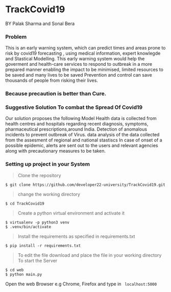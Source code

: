 # TrackCovid19
BY Palak Sharma and Sonal Bera
### Problem
This is an early warning system, which can predict times and areas  prone to risk by covid19 forecasting , using medical information, expert knowlegde and Stastical Modelling. This early warning system would help the goverment and health-care services to respond to outbreak in a more prepared manner enabling the impact to be minimised, limited resources to be saved and many lives to be saved
Prevention and control can save thousands of people from risking their lives.
### Because precaution is better than Cure.

### Suggestive Solution To combat the Spread Of Covid19
Our solution proposes the following Model 
Health data is collected from health centres and hospitals regarding recent diagnosis, symptoms, pharmaceutical prescriptions,around India.
Detection of anomalous incidents to prevent outbreak of Virus. data analysis of the data collected from the assesment of regional and national stastiscs 
In case of onset of a possible epidemic, alerts are sent out to the users and relevant agencies along with precautionary measures to be taken.


### Setting up project in your System

>Clone the repository
```
$ git clone https://github.com/developer22-university/TrackCovid19.git
```
>change the working directory
```
$ cd TrackCovid19
```
> Create a python virtual environment and activate it
```
$ virtualenv -p python3 venv
$ .venv/bin/activate 
```
> Install the requirements as specified in requirements.txt
```
$ pip install -r requirements.txt 
```
> To edit the file download and place the file in your working directory
> To start the Server
```
$ cd web
$ python main.py
```
Open the web Browser e.g Chrome, Firefox and type in ``` localhost:5000```



